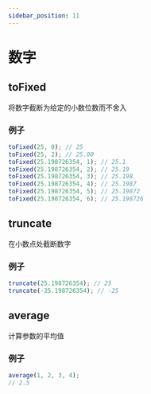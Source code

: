 ```yaml
---
sidebar_position: 11
---
```


# 数字

## toFixed

将数字截断为给定的小数位数而不舍入

### 例子

```js
toFixed(25, 0); // 25
toFixed(25, 2); // 25.00
toFixed(25.198726354, 1); // 25.1
toFixed(25.198726354, 2); // 25.19
toFixed(25.198726354, 3); // 25.198
toFixed(25.198726354, 4); // 25.1987
toFixed(25.198726354, 5); // 25.19872
toFixed(25.198726354, 6); // 25.198726
```

## truncate

在小数点处截断数字

### 例子

```js
truncate(25.198726354); // 25
truncate(-25.198726354); // -25
```

## average

计算参数的平均值

### 例子

```js
average(1, 2, 3, 4);
// 2.5
```
